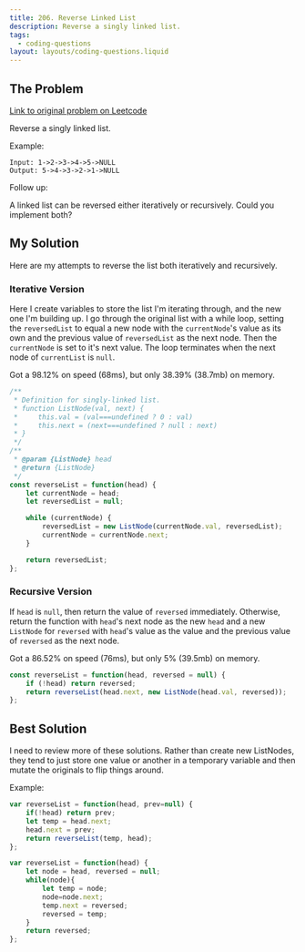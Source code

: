 ```yaml
---
title: 206. Reverse Linked List
description: Reverse a singly linked list.
tags:
  - coding-questions
layout: layouts/coding-questions.liquid
---
```


## The Problem

[Link to original problem on Leetcode](https://leetcode.com/problems/reverse-linked-list/)

Reverse a singly linked list.

Example:
```
Input: 1->2->3->4->5->NULL
Output: 5->4->3->2->1->NULL
```

Follow up:

A linked list can be reversed either iteratively or recursively. Could you implement both?

## My Solution

Here are my attempts to reverse the list both iteratively and recursively.

### Iterative Version

Here I create variables to store the list I'm iterating through, and the new one I'm building up. I go through the original list with a while loop, setting the `reversedList` to equal a new node with the `currentNode`'s value as its own and the previous value of `reversedList` as the next node. Then the `currentNode` is set to it's next value. The loop terminates when the next node of `currentList` is `null`.

Got a 98.12% on speed (68ms), but only 38.39% (38.7mb) on memory.

```javascript
/**
 * Definition for singly-linked list.
 * function ListNode(val, next) {
 *     this.val = (val===undefined ? 0 : val)
 *     this.next = (next===undefined ? null : next)
 * }
 */
/**
 * @param {ListNode} head
 * @return {ListNode}
 */
const reverseList = function(head) {
    let currentNode = head;
    let reversedList = null;

    while (currentNode) {
        reversedList = new ListNode(currentNode.val, reversedList);
        currentNode = currentNode.next;
    }

    return reversedList;
};
```

### Recursive Version

If `head` is `null`, then return the value of `reversed` immediately. Otherwise, return the function with `head`'s next node as the new `head` and a new `ListNode` for `reversed` with `head`'s value as the value and the previous value of `reversed` as the next node.

Got a 86.52% on speed (76ms), but only 5% (39.5mb) on memory.

```javascript
const reverseList = function(head, reversed = null) {
    if (!head) return reversed;
    return reverseList(head.next, new ListNode(head.val, reversed));
};
```

## Best Solution

I need to review more of these solutions. Rather than create new ListNodes, they tend to just store one value or another in a temporary variable and then mutate the originals to flip things around.

Example:
```javascript
var reverseList = function(head, prev=null) {
    if(!head) return prev;
    let temp = head.next;
    head.next = prev;
    return reverseList(temp, head);
};

var reverseList = function(head) {
    let node = head, reversed = null;
    while(node){
        let temp = node;
        node=node.next;
        temp.next = reversed;
        reversed = temp;
    }
    return reversed;
};
```